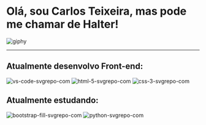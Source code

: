 # Olá, sou Carlos Teixeira, mas pode me chamar de **Halter**!
![giphy](https://user-images.githubusercontent.com/101679144/233903529-8260a593-2355-4391-881c-f260c4f04d76.gif)
****************************************
## Atualmente desenvolvo Front-end:
![vs-code-svgrepo-com](https://user-images.githubusercontent.com/101679144/233904359-b06eab26-09a0-48f0-980e-bba4971411f0.svg) ![html-5-svgrepo-com](https://user-images.githubusercontent.com/101679144/233904385-e9d3a44e-6593-43ee-84c8-941612f2eeca.svg) ![css-3-svgrepo-com](https://user-images.githubusercontent.com/101679144/233904416-a35c0e5c-99fb-4626-8913-9d214550b7b9.svg) 
## Atualmente estudando:
![bootstrap-fill-svgrepo-com](https://user-images.githubusercontent.com/101679144/233904790-8c8be81e-639d-44a2-957c-18b7eff74498.svg) ![python-svgrepo-com](https://user-images.githubusercontent.com/101679144/233904837-df496665-1457-4442-9fb4-069af8cc711a.svg)
